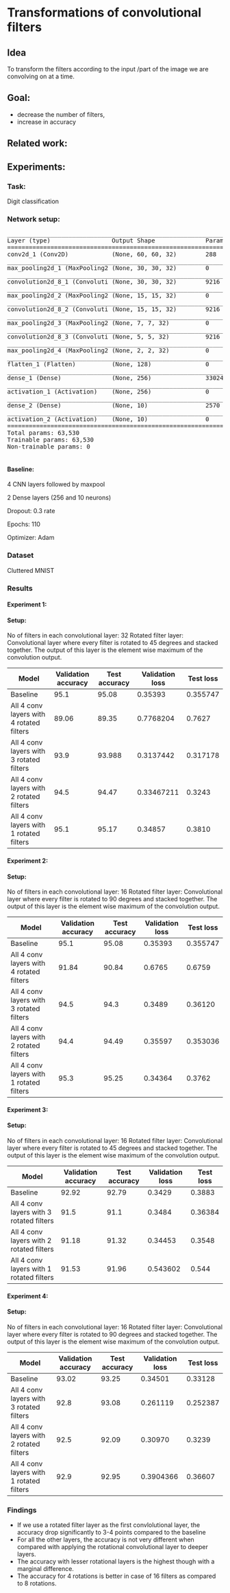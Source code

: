 # Transformations of convolutional filters 

## Idea 
To transform the filters according to the input /part of the image we are convolving on at a time.

## Goal:
- decrease the number of filters, 
- increase in accuracy

## Related work:


## Experiments:
### Task:
Digit classification

### Network setup: 
<pre>
_________________________________________________________________
Layer (type)                 Output Shape              Param #   
=================================================================
conv2d_1 (Conv2D)            (None, 60, 60, 32)        288       
_________________________________________________________________
max_pooling2d_1 (MaxPooling2 (None, 30, 30, 32)        0         
_________________________________________________________________
convolution2d_8_1 (Convoluti (None, 30, 30, 32)        9216      
_________________________________________________________________
max_pooling2d_2 (MaxPooling2 (None, 15, 15, 32)        0         
_________________________________________________________________
convolution2d_8_2 (Convoluti (None, 15, 15, 32)        9216      
_________________________________________________________________
max_pooling2d_3 (MaxPooling2 (None, 7, 7, 32)          0         
_________________________________________________________________
convolution2d_8_3 (Convoluti (None, 5, 5, 32)          9216      
_________________________________________________________________
max_pooling2d_4 (MaxPooling2 (None, 2, 2, 32)          0         
_________________________________________________________________
flatten_1 (Flatten)          (None, 128)               0         
_________________________________________________________________
dense_1 (Dense)              (None, 256)               33024     
_________________________________________________________________
activation_1 (Activation)    (None, 256)               0         
_________________________________________________________________
dense_2 (Dense)              (None, 10)                2570      
_________________________________________________________________
activation_2 (Activation)    (None, 10)                0         
=================================================================
Total params: 63,530
Trainable params: 63,530
Non-trainable params: 0
_________________________________________________________________
</pre>
#### Baseline:
4 CNN layers followed by maxpool

2 Dense layers (256 and 10 neurons)

Dropout: 0.3 rate

Epochs: 110

Optimizer: Adam

### Dataset 
Cluttered MNIST

### Results
#### Experiment 1: 
#### Setup:
No of filters in each convolutional layer: 32
Rotated filter layer: Convolutional layer where every filter is rotated to 45 degrees and stacked together. The output of this layer is the element wise maximum of the convolution output.

| Model  | Validation accuracy | Test accuracy| Validation loss | Test loss
| ------------- | ------------- |-------------|-----------------|-----------|
|  Baseline  | 95.1  | 95.08 | 0.35393| 0.355747|
| All 4 conv layers with 4 rotated filters  | 89.06  | 89.35| 0.7768204 |0.7627| 
| All 4 conv layers with 3 rotated filters  | 93.9  | 93.988| 0.3137442 | 0.317178| 
| All 4 conv layers with 2 rotated filters  | 94.5  | 94.47| 0.33467211 |0.3243| 
| All 4 conv layers with 1 rotated filters  | 95.1  | 95.17|0.34857| 0.3810| 

#### Experiment 2: 
#### Setup:
No of filters in each convolutional layer: 16
Rotated filter layer: Convolutional layer where every filter is rotated to 90 degrees and stacked together. The output of this layer is the element wise maximum of the convolution output.

| Model  | Validation accuracy | Test accuracy| Validation loss | Test loss
| ------------- | ------------- |-------------|-----------------|-----------|
|  Baseline  | 95.1  | 95.08 | 0.35393| 0.355747|
| All 4 conv layers with 4 rotated filters  | 91.84 | 90.84 |0.6765 | 0.6759| 
| All 4 conv layers with 3 rotated filters  | 94.5  | 94.3| 0.3489| 0.36120| 
| All 4 conv layers with 2 rotated filters  | 94.4  | 94.49| 0.35597| 0.353036| 
| All 4 conv layers with 1 rotated filters  | 95.3 | 95.25| 0.34364 | 0.3762| 


#### Experiment 3: 
#### Setup:
No of filters in each convolutional layer: 16
Rotated filter layer: Convolutional layer where every filter is rotated to 45 degrees and stacked together. The output of this layer is the element wise maximum of the convolution output.

| Model  | Validation accuracy | Test accuracy| Validation loss | Test loss
| ------------- | ------------- |-------------|-----------------|-----------|
|  Baseline  | 92.92  | 92.79 | 0.3429| 0.3883|
| All 4 conv layers with 3 rotated filters  | 91.5  | 91.1| 0.3484 | 0.36384| 
| All 4 conv layers with 2 rotated filters  | 91.18  | 91.32| 0.34453 | 0.3548| 
| All 4 conv layers with 1 rotated filters  | 91.53  | 91.96| 0.543602 | 0.544| 

#### Experiment 4: 
#### Setup:
No of filters in each convolutional layer: 16
Rotated filter layer: Convolutional layer where every filter is rotated to 90 degrees and stacked together. The output of this layer is the element wise maximum of the convolution output.

| Model  | Validation accuracy | Test accuracy| Validation loss | Test loss
| ------------- | ------------- |-------------|-----------------|-----------|
|  Baseline  | 93.02  | 93.25 | 0.34501| 0.33128|
| All 4 conv layers with 3 rotated filters  | 92.8  | 93.08| 0.261119 | 0.252387| 
| All 4 conv layers with 2 rotated filters  | 92.5  | 92.09| 0.30970 | 0.3239| 
| All 4 conv layers with 1 rotated filters  | 92.9  | 92.95| 0.3904366 | 0.36607| 

### Findings
- If we use a rotated filter layer as the first convlolutional layer, the accuracy drop significantly to 3-4 points compared to the baseline
- For all the other layers, the accuracy is not very different when compared with applying the rotational convolutional layer to deeper layers.
- The accuracy with lesser rotational layers is the highest though with a marginal difference.
- The accuracy for 4 rotations is better in case of 16 filters as compared to 8 rotations.


